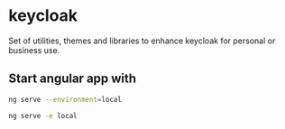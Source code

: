# keycloak
Set of utilities, themes and libraries to enhance keycloak for personal or business use.

## Start angular app with 

```sh
ng serve --environment=local
```

```sh
ng serve -e local
```